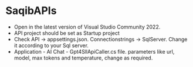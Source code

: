 # SaqibAPIs

- Open in the latest version of Visual Studio Community 2022. 
- API project should be set as Startup project
- Check API -> appsettings.json. Connectionstrings -> SqlServer. Change it according to your Sql server.
- Application - AI Chat - Gpt4SllApiCaller.cs file. parameters like url, model, max tokens and temperature, change as required.
